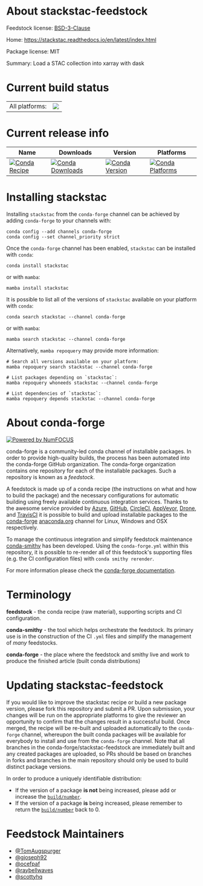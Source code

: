 About stackstac-feedstock
=========================

Feedstock license: [BSD-3-Clause](https://github.com/conda-forge/stackstac-feedstock/blob/main/LICENSE.txt)

Home: https://stackstac.readthedocs.io/en/latest/index.html

Package license: MIT

Summary: Load a STAC collection into xarray with dask

Current build status
====================


<table><tr><td>All platforms:</td>
    <td>
      <a href="https://dev.azure.com/conda-forge/feedstock-builds/_build/latest?definitionId=13419&branchName=main">
        <img src="https://dev.azure.com/conda-forge/feedstock-builds/_apis/build/status/stackstac-feedstock?branchName=main">
      </a>
    </td>
  </tr>
</table>

Current release info
====================

| Name | Downloads | Version | Platforms |
| --- | --- | --- | --- |
| [![Conda Recipe](https://img.shields.io/badge/recipe-stackstac-green.svg)](https://anaconda.org/conda-forge/stackstac) | [![Conda Downloads](https://img.shields.io/conda/dn/conda-forge/stackstac.svg)](https://anaconda.org/conda-forge/stackstac) | [![Conda Version](https://img.shields.io/conda/vn/conda-forge/stackstac.svg)](https://anaconda.org/conda-forge/stackstac) | [![Conda Platforms](https://img.shields.io/conda/pn/conda-forge/stackstac.svg)](https://anaconda.org/conda-forge/stackstac) |

Installing stackstac
====================

Installing `stackstac` from the `conda-forge` channel can be achieved by adding `conda-forge` to your channels with:

```
conda config --add channels conda-forge
conda config --set channel_priority strict
```

Once the `conda-forge` channel has been enabled, `stackstac` can be installed with `conda`:

```
conda install stackstac
```

or with `mamba`:

```
mamba install stackstac
```

It is possible to list all of the versions of `stackstac` available on your platform with `conda`:

```
conda search stackstac --channel conda-forge
```

or with `mamba`:

```
mamba search stackstac --channel conda-forge
```

Alternatively, `mamba repoquery` may provide more information:

```
# Search all versions available on your platform:
mamba repoquery search stackstac --channel conda-forge

# List packages depending on `stackstac`:
mamba repoquery whoneeds stackstac --channel conda-forge

# List dependencies of `stackstac`:
mamba repoquery depends stackstac --channel conda-forge
```


About conda-forge
=================

[![Powered by
NumFOCUS](https://img.shields.io/badge/powered%20by-NumFOCUS-orange.svg?style=flat&colorA=E1523D&colorB=007D8A)](https://numfocus.org)

conda-forge is a community-led conda channel of installable packages.
In order to provide high-quality builds, the process has been automated into the
conda-forge GitHub organization. The conda-forge organization contains one repository
for each of the installable packages. Such a repository is known as a *feedstock*.

A feedstock is made up of a conda recipe (the instructions on what and how to build
the package) and the necessary configurations for automatic building using freely
available continuous integration services. Thanks to the awesome service provided by
[Azure](https://azure.microsoft.com/en-us/services/devops/), [GitHub](https://github.com/),
[CircleCI](https://circleci.com/), [AppVeyor](https://www.appveyor.com/),
[Drone](https://cloud.drone.io/welcome), and [TravisCI](https://travis-ci.com/)
it is possible to build and upload installable packages to the
[conda-forge](https://anaconda.org/conda-forge) [anaconda.org](https://anaconda.org/)
channel for Linux, Windows and OSX respectively.

To manage the continuous integration and simplify feedstock maintenance
[conda-smithy](https://github.com/conda-forge/conda-smithy) has been developed.
Using the ``conda-forge.yml`` within this repository, it is possible to re-render all of
this feedstock's supporting files (e.g. the CI configuration files) with ``conda smithy rerender``.

For more information please check the [conda-forge documentation](https://conda-forge.org/docs/).

Terminology
===========

**feedstock** - the conda recipe (raw material), supporting scripts and CI configuration.

**conda-smithy** - the tool which helps orchestrate the feedstock.
                   Its primary use is in the construction of the CI ``.yml`` files
                   and simplify the management of *many* feedstocks.

**conda-forge** - the place where the feedstock and smithy live and work to
                  produce the finished article (built conda distributions)


Updating stackstac-feedstock
============================

If you would like to improve the stackstac recipe or build a new
package version, please fork this repository and submit a PR. Upon submission,
your changes will be run on the appropriate platforms to give the reviewer an
opportunity to confirm that the changes result in a successful build. Once
merged, the recipe will be re-built and uploaded automatically to the
`conda-forge` channel, whereupon the built conda packages will be available for
everybody to install and use from the `conda-forge` channel.
Note that all branches in the conda-forge/stackstac-feedstock are
immediately built and any created packages are uploaded, so PRs should be based
on branches in forks and branches in the main repository should only be used to
build distinct package versions.

In order to produce a uniquely identifiable distribution:
 * If the version of a package **is not** being increased, please add or increase
   the [``build/number``](https://docs.conda.io/projects/conda-build/en/latest/resources/define-metadata.html#build-number-and-string).
 * If the version of a package **is** being increased, please remember to return
   the [``build/number``](https://docs.conda.io/projects/conda-build/en/latest/resources/define-metadata.html#build-number-and-string)
   back to 0.

Feedstock Maintainers
=====================

* [@TomAugspurger](https://github.com/TomAugspurger/)
* [@gjoseph92](https://github.com/gjoseph92/)
* [@ocefpaf](https://github.com/ocefpaf/)
* [@raybellwaves](https://github.com/raybellwaves/)
* [@scottyhq](https://github.com/scottyhq/)

